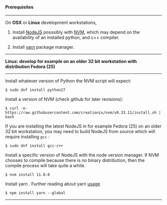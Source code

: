 #### Prerequisites
-----

On __OSX__ or __Linux__ development workstations,
1) Install [NodeJS](https://nodejs.org/en/download/current/) posssibly with [NVM](https://github.com/creationix/nvm#installation), which may depend
   on the availability of an installed python, and c++ compiler.

2) Install [yarn](https://github.com/yarnpkg/yarn#readme) package manager.

-----
__Linux: develop for example on an older 32 bit workstation with distribution Fedora (25)__

-----

Install whatever version of Python the NVM script will expect:

```
$ sudo dnf install python27
```

Install a version of NVM (check github for later revisions):

```
$ curl -o- https://raw.githubusercontent.com/creationix/nvm/v0.33.11/install.sh | bash
```

If you are installing the latest NodeJS in for example Fedora (25) on an
older 32 bit workstation, you may need to build NodeJS from source which
will require installing `gcc` :

```
$ sudo dnf install gcc-c++
```

Install a specific version of NodeJS with the node version manager.
If NVM chooses to compile because there is no binary distribution,
then the compile process will take quite a while.

```
$ nvm install 11.0.0
```

Install yarn . Further reading about yarn [usage](https://yarnpkg.com/en/docs/usage)

```
$ npm install yarn --global
```
-----
